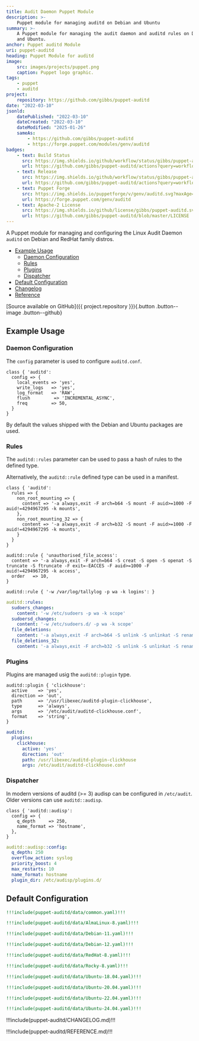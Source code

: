 ```yaml
---
title: Audit Daemon Puppet Module
description: >-
    Puppet module for managing auditd on Debian and Ubuntu
summary: >-
    A Puppet module for managing the audit daemon and auditd rules on Debian
    and Ubuntu.
anchor: Puppet auditd Module
uri: puppet-auditd
heading: Puppet Module for auditd
image:
    src: images/projects/puppet.png
    caption: Puppet logo graphic.
tags:
    - puppet
    - auditd
project:
    repository: https://github.com/gibbs/puppet-auditd
date: "2022-03-10"
jsonld:
    datePublished: "2022-03-10"
    dateCreated: "2022-03-10"
    dateModified: "2025-01-26"
    sameAs:
        - https://github.com/gibbs/puppet-auditd
        - https://forge.puppet.com/modules/genv/auditd
badges:
    - text: Build Status
      src: https://img.shields.io/github/workflow/status/gibbs/puppet-auditd/CI?style=flat-square
      url: https://github.com/gibbs/puppet-auditd/actions?query=workflow%3ACI
    - text: Release
      src: https://img.shields.io/github/workflow/status/gibbs/puppet-auditd/Release?label=release&style=flat-square
      url: https://github.com/gibbs/puppet-auditd/actions?query=workflow%3ARelease
    - text: Puppet Forge
      src: https://img.shields.io/puppetforge/v/genv/auditd.svg?maxAge=2592000&style=flat-square
      url: https://forge.puppet.com/genv/auditd
    - text: Apache-2 License
      src: https://img.shields.io/github/license/gibbs/puppet-auditd.svg?style=flat-square
      url: https://github.com/gibbs/puppet-auditd/blob/master/LICENSE
---
```


A Puppet module for managing and configuring the Linux Audit Daemon `auditd` on 
Debian and RedHat family distros.

- [Example Usage](#goto-example-usage)
  - [Daemon Configuration](#goto-daemon-configuration)
  - [Rules](#goto-rules)
  - [Plugins](#goto-plugins)
  - [Dispatcher](#goto-dispatcher)
- [Default Configuration](#goto-default-configuration)
- [Changelog](#goto-change-log)
- [Reference](#goto-reference)

[Source available on GitHub]({{ project.repository }}){.button .button--image .button--github}

## Example Usage

### Daemon Configuration

The `config` parameter is used to configure `auditd.conf`.

```puppet
class { 'auditd':
  config => {
    local_events => 'yes',
    write_logs   => 'yes',
    log_format   => 'RAW',
    flush         => 'INCREMENTAL_ASYNC',
    freq         => 50,
  }
}
```

By default the values shipped with the Debian and Ubuntu packages are used.

### Rules

The `auditd::rules` parameter can be used to pass a hash of rules to the 
defined type.

Alternatively, the `auditd::rule` defined type can be used in a manifest.

```puppet [g1:Class]
class { 'auditd':
  rules => {
    non_root_mounting => {
      content => '-a always,exit -F arch=b64 -S mount -F auid>=1000 -F auid!=4294967295 -k mounts',
    },
    non_root_mounting_32 => {
      content => '-a always,exit -F arch=b32 -S mount -F auid>=1000 -F auid!=4294967295 -k mounts',
    }
  }
}
```

```puppet [g1:Define]
auditd::rule { 'unauthorised_file_access':
  content => '-a always,exit -F arch=b64 -S creat -S open -S openat -S truncate -S ftruncate -F exit=-EACCES -F auid>=1000 -F auid!=4294967295 -k access',
  order   => 10,
}

auditd::rule { '-w /var/log/tallylog -p wa -k logins': }
```

```yaml [g1:Hiera]
auditd::rules:
  sudoers_changes:
    content: '-w /etc/sudoers -p wa -k scope'
  sudoersd_changes:
    content: '-w /etc/sudoers.d/ -p wa -k scope'
  file_deletions:
    content: '-a always,exit -F arch=b64 -S unlink -S unlinkat -S rename -S renameat -F auid>=1000 -F auid!=4294967295 -k delete'
  file_deletions_32:
    content: '-a always,exit -F arch=b32 -S unlink -S unlinkat -S rename -S renameat -F auid>=1000 -F auid!=4294967295 -k delete'
```

### Plugins

Plugins are managed usig the `auditd::plugin` type.

```puppet [g2:Manifest Example]
auditd::plugin { 'clickhouse':
  active    => 'yes',
  direction => 'out',
  path      => '/usr/libexec/auditd-plugin-clickhouse',
  type      => 'always',
  args      => '/etc/audit/auditd-clickhouse.conf',
  format    => 'string',
}
```

```yaml [g2:Hiera Example]
auditd:
  plugins:
    clickhouse:
      active: 'yes'
      direction: 'out'
      path: /usr/libexec/auditd-plugin-clickhouse
      args: /etc/audit/auditd-clickhouse.conf
```

### Dispatcher

In modern versions of auditd (>= 3) audisp can be configured in `/etc/audit`.
Older versions can use `auditd::audisp`.

```puppet [g3:Manifest]
class { 'auditd::audisp':
  config => {
    q_depth     => 250,
    name_format => 'hostname',
  },
}
```

```yaml [g3:Hiera]
auditd::audisp::config:
  q_depth: 250
  overflow_action: syslog
  priority_boost: 4
  max_restarts: 10
  name_format: hostname
  plugin_dir: /etc/audisp/plugins.d/
```

## Default Configuration

```yaml [g1:Common]
!!!include(puppet-auditd/data/common.yaml)!!!
```

```yaml [g1:AlmaLinux 8]
!!!include(puppet-auditd/data/AlmaLinux-8.yaml)!!!
```

```yaml [g1:Debian 11]
!!!include(puppet-auditd/data/Debian-11.yaml)!!!
```

```yaml [g1:Debian 12]
!!!include(puppet-auditd/data/Debian-12.yaml)!!!
```

```yaml [g1:RedHat 8]
!!!include(puppet-auditd/data/RedHat-8.yaml)!!!
```

```yaml [g1:Rocky 8]
!!!include(puppet-auditd/data/Rocky-8.yaml)!!!
```

```yaml [g1:Ubuntu 1804]
!!!include(puppet-auditd/data/Ubuntu-18.04.yaml)!!!
```

```yaml [g1:Ubuntu 2004]
!!!include(puppet-auditd/data/Ubuntu-20.04.yaml)!!!
```

```yaml [g1:Ubuntu 2204]
!!!include(puppet-auditd/data/Ubuntu-22.04.yaml)!!!
```

```yaml [g1:Ubuntu 2404]
!!!include(puppet-auditd/data/Ubuntu-24.04.yaml)!!!
```

<div class="puppet--changelog">

!!!include(puppet-auditd/CHANGELOG.md)!!!

</div>
<div class="puppet--reference">

!!!include(puppet-auditd/REFERENCE.md)!!!

</div>
